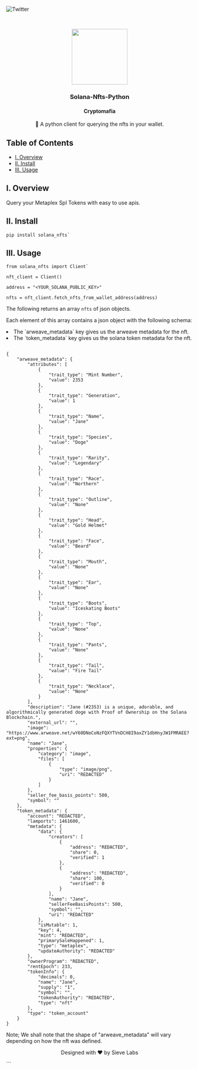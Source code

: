 ![Twitter][twitter]

<br/>
<p align="center">
    <a href="https://github.com/Cryptomafiagg/solana-nfts-python">
        <img src="https://github.com/Cryptomafiagg/solana-nfts-python/blob/87a54ea2aca920c2a8583f1454ef71d21284d756/assets/doges.gif" alt="" width="150" height="150">
    </a>
    <h3 align="center">
        Solana-Nfts-Python
    </h3>
    <h4 align="center">
        Cryptomafia
    </h4>
    <p align="center">
        🎨 A python client for querying the nfts in your wallet.
    </p>

</p>

## Table of Contents

- [I. Overview](#overview)
- [II. Install](#install)
- [III. Usage](#usage)

[twitter]: https://img.shields.io/twitter/follow/CryptomafiaGG?style=social

## I. Overview <a name="overview"></a>

Query your Metaplex Spl Tokens with easy to use apis.

## II. Install <a name="install"></a>

```
pip install solana_nfts`
```

## III. Usage <a name="usage"></a>

```
from solana_nfts import Client`

nft_client = Client()

address = "<YOUR_SOLANA_PUBLIC_KEY>"

nfts = nft_client.fetch_nfts_from_wallet_address(address)

```

The following returns an array `nfts` of json objects.

Each element of this array contains a json object with the following schema:

<li> The `arweave_metadata` key gives us the arweave metadata for the nft.</li>

<li>The `token_metadata` key gives us the solana token metadata for the nft.</li>

```

{
    "arweave_metadata": {
        "attributes": [
            {
                "trait_type": "Mint Number",
                "value": 2353
            },
            {
                "trait_type": "Generation",
                "value": 1
            },
            {
                "trait_type": "Name",
                "value": "Jane"
            },
            {
                "trait_type": "Species",
                "value": "Doge"
            },
            {
                "trait_type": "Rarity",
                "value": "Legendary"
            },
            {
                "trait_type": "Race",
                "value": "Northern"
            },
            {
                "trait_type": "Outline",
                "value": "None"
            },
            {
                "trait_type": "Head",
                "value": "Gold Helmet"
            },
            {
                "trait_type": "Face",
                "value": "Beard"
            },
            {
                "trait_type": "Mouth",
                "value": "None"
            },
            {
                "trait_type": "Ear",
                "value": "None"
            },
            {
                "trait_type": "Boots",
                "value": "Iceskating Boots"
            },
            {
                "trait_type": "Top",
                "value": "None"
            },
            {
                "trait_type": "Pants",
                "value": "None"
            },
            {
                "trait_type": "Tail",
                "value": "Fire Tail"
            },
            {
                "trait_type": "Necklace",
                "value": "None"
            }
        ],
        "description": "Jane (#2353) is a unique, adorable, and algorithmically generated doge with Proof of Ownership on the Solana Blockchain.",
        "external_url": "",
        "image": "https://www.arweave.net/wY60DNoCoNzFQXYTVnDCH8I9axZY1dbHnyJW1FMRAEE?ext=png",
        "name": "Jane",
        "properties": {
            "category": "image",
            "files": [
                {
                    "type": "image/png",
                    "uri": "REDACTED"
                }
            ]
        },
        "seller_fee_basis_points": 500,
        "symbol": ""
    },
    "token_metadata": {
        "account": "REDACTED",
        "lamports": 1461600,
        "metadata": {
            "data": {
                "creators": [
                    {
                        "address": "REDACTED",
                        "share": 0,
                        "verified": 1
                    },
                    {
                        "address": "REDACTED",
                        "share": 100,
                        "verified": 0
                    }
                ],
                "name": "Jane",
                "sellerFeeBasisPoints": 500,
                "symbol": "",
                "uri": "REDACTED"
            },
            "isMutable": 1,
            "key": 4,
            "mint": "REDACTED",
            "primarySaleHappened": 1,
            "type": "metaplex",
            "updateAuthority": "REDACTED"
        },
        "ownerProgram": "REDACTED",
        "rentEpoch": 233,
        "tokenInfo": {
            "decimals": 0,
            "name": "Jane",
            "supply": "1",
            "symbol": "",
            "tokenAuthority": "REDACTED",
            "type": "nft"
        },
        "type": "token_account"
    }
}

```

Note; We shall note that the shape of "arweave_metadata" will vary depending on how the nft was defined.

<p align="center">
    Designed with ❤️ by Sieve Labs
</p>
```
